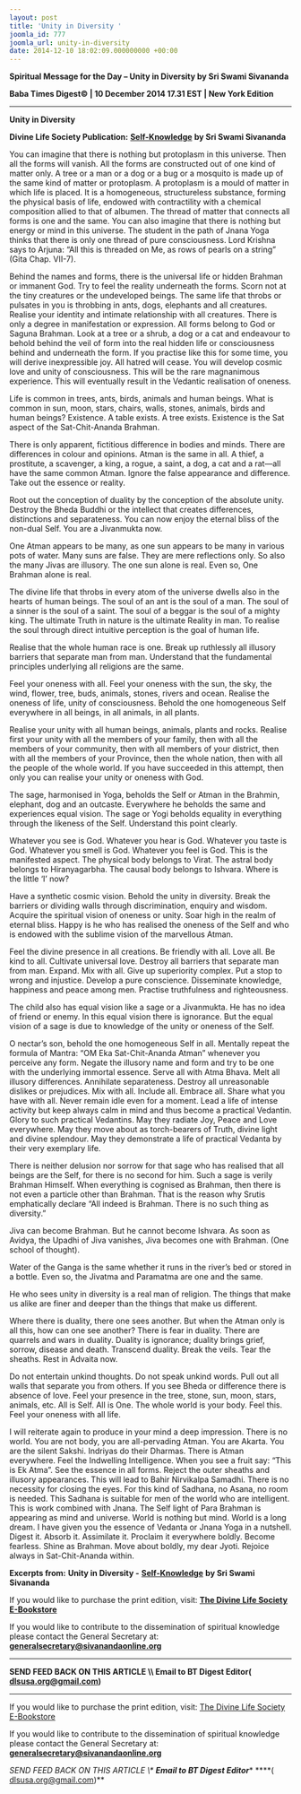 ```yaml
---
layout: post
title: 'Unity in Diversity '
joomla_id: 777
joomla_url: unity-in-diversity
date: 2014-12-10 18:02:09.000000000 +00:00
---
```

  

















































**Spiritual Message for the Day – Unity in Diversity by Sri Swami Sivananda**

**Baba Times Digest© | 10 December 2014 17.31 EST | New York Edition**

* * *  


**Unity in Diversity**

**Divine Life Society Publication:** [**Self-Knowledge**](http://www.dlshq.org/download/selfknowledge.htm#_VPID_72) **by Sri Swami Sivananda**

You can imagine that there is nothing but protoplasm in this universe. Then all the forms will vanish. All the forms are constructed out of one kind of matter only. A tree or a man or a dog or a bug or a mosquito is made up of the same kind of matter or protoplasm. A protoplasm is a mould of matter in which life is placed. It is a homogeneous, structureless substance, forming the physical basis of life, endowed with contractility with a chemical composition allied to that of albumen. The thread of matter that connects all forms is one and the same. You can also imagine that there is nothing but energy or mind in this universe. The student in the path of Jnana Yoga thinks that there is only one thread of pure consciousness. Lord Krishna says to Arjuna: “All this is threaded on Me, as rows of pearls on a string” (Gita Chap. VII-7).

Behind the names and forms, there is the universal life or hidden Brahman or immanent God. Try to feel the reality underneath the forms. Scorn not at the tiny creatures or the undeveloped beings. The same life that throbs or pulsates in you is throbbing in ants, dogs, elephants and all creatures. Realise your identity and intimate relationship with all creatures. There is only a degree in manifestation or expression. All forms belong to God or Saguna Brahman. Look at a tree or a shrub, a dog or a cat and endeavour to behold behind the veil of form into the real hidden life or consciousness behind and underneath the form. If you practise like this for some time, you will derive inexpressible joy. All hatred will cease. You will develop cosmic love and unity of consciousness. This will be the rare magnanimous experience. This will eventually result in the Vedantic realisation of oneness.

Life is common in trees, ants, birds, animals and human beings. What is common in sun, moon, stars, chairs, walls, stones, animals, birds and human beings? Existence. A table exists. A tree exists. Existence is the Sat aspect of the Sat-Chit-Ananda Brahman.

There is only apparent, fictitious difference in bodies and minds. There are differences in colour and opinions. Atman is the same in all. A thief, a prostitute, a scavenger, a king, a rogue, a saint, a dog, a cat and a rat—all have the same common Atman. Ignore the false appearance and difference. Take out the essence or reality.

Root out the conception of duality by the conception of the absolute unity. Destroy the Bheda Buddhi or the intellect that creates differences, distinctions and separateness. You can now enjoy the eternal bliss of the non-dual Self. You are a Jivanmukta now.

One Atman appears to be many, as one sun appears to be many in various pots of water. Many suns are false. They are mere reflections only. So also the many Jivas are illusory. The one sun alone is real. Even so, One Brahman alone is real.

The divine life that throbs in every atom of the universe dwells also in the hearts of human beings. The soul of an ant is the soul of a man. The soul of a sinner is the soul of a saint. The soul of a beggar is the soul of a mighty king. The ultimate Truth in nature is the ultimate Reality in man. To realise the soul through direct intuitive perception is the goal of human life.

Realise that the whole human race is one. Break up ruthlessly all illusory barriers that separate man from man. Understand that the fundamental principles underlying all religions are the same.

Feel your oneness with all. Feel your oneness with the sun, the sky, the wind, flower, tree, buds, animals, stones, rivers and ocean. Realise the oneness of life, unity of consciousness. Behold the one homogeneous Self everywhere in all beings, in all animals, in all plants.

Realise your unity with all human beings, animals, plants and rocks. Realise first your unity with all the members of your family, then with all the members of your community, then with all members of your district, then with all the members of your Province, then the whole nation, then with all the people of the whole world. If you have succeeded in this attempt, then only you can realise your unity or oneness with God.

The sage, harmonised in Yoga, beholds the Self or Atman in the Brahmin, elephant, dog and an outcaste. Everywhere he beholds the same and experiences equal vision. The sage or Yogi beholds equality in everything through the likeness of the Self. Understand this point clearly.

Whatever you see is God. Whatever you hear is God. Whatever you taste is God. Whatever you smell is God. Whatever you feel is God. This is the manifested aspect. The physical body belongs to Virat. The astral body belongs to Hiranyagarbha. The causal body belongs to Ishvara. Where is the little ‘I’ now?

Have a synthetic cosmic vision. Behold the unity in diversity. Break the barriers or dividing walls through discrimination, enquiry and wisdom. Acquire the spiritual vision of oneness or unity. Soar high in the realm of eternal bliss. Happy is he who has realised the oneness of the Self and who is endowed with the sublime vision of the marvellous Atman.

Feel the divine presence in all creations. Be friendly with all. Love all. Be kind to all. Cultivate universal love. Destroy all barriers that separate man from man. Expand. Mix with all. Give up superiority complex. Put a stop to wrong and injustice. Develop a pure conscience. Disseminate knowledge, happiness and peace among men. Practise truthfulness and righteousness.

The child also has equal vision like a sage or a Jivanmukta. He has no idea of friend or enemy. In this equal vision there is ignorance. But the equal vision of a sage is due to knowledge of the unity or oneness of the Self.

O nectar’s son, behold the one homogeneous Self in all. Mentally repeat the formula of Mantra: “OM Eka Sat-Chit-Ananda Atman” whenever you perceive any form. Negate the illusory name and form and try to be one with the underlying immortal essence. Serve all with Atma Bhava. Melt all illusory differences. Annihilate separateness. Destroy all unreasonable dislikes or prejudices. Mix with all. Include all. Embrace all. Share what you have with all. Never remain idle even for a moment. Lead a life of intense activity but keep always calm in mind and thus become a practical Vedantin. Glory to such practical Vedantins. May they radiate Joy, Peace and Love everywhere. May they move about as torch-bearers of Truth, divine light and divine splendour. May they demonstrate a life of practical Vedanta by their very exemplary life.

There is neither delusion nor sorrow for that sage who has realised that all beings are the Self, for there is no second for him. Such a sage is verily Brahman Himself. When everything is cognised as Brahman, then there is not even a particle other than Brahman. That is the reason why Srutis emphatically declare “All indeed is Brahman. There is no such thing as diversity.”

Jiva can become Brahman. But he cannot become Ishvara. As soon as Avidya, the Upadhi of Jiva vanishes, Jiva becomes one with Brahman. (One school of thought).

Water of the Ganga is the same whether it runs in the river’s bed or stored in a bottle. Even so, the Jivatma and Paramatma are one and the same.

He who sees unity in diversity is a real man of religion. The things that make us alike are finer and deeper than the things that make us different.

Where there is duality, there one sees another. But when the Atman only is all this, how can one see another? There is fear in duality. There are quarrels and wars in duality. Duality is ignorance; duality brings grief, sorrow, disease and death. Transcend duality. Break the veils. Tear the sheaths. Rest in Advaita now.

Do not entertain unkind thoughts. Do not speak unkind words. Pull out all walls that separate you from others. If you see Bheda or difference there is absence of love. Feel your presence in the tree, stone, sun, moon, stars, animals, etc. All is Self. All is One. The whole world is your body. Feel this. Feel your oneness with all life.

I will reiterate again to produce in your mind a deep impression. There is no world. You are not body, you are all-pervading Atman. You are Akarta. You are the silent Sakshi. Indriyas do their Dharmas. There is Atman everywhere. Feel the Indwelling Intelligence. When you see a fruit say: “This is Ek Atma”. See the essence in all forms. Reject the outer sheaths and illusory appearances. This will lead to Bahir Nirvikalpa Samadhi. There is no necessity for closing the eyes. For this kind of Sadhana, no Asana, no room is needed. This Sadhana is suitable for men of the world who are intelligent. This is work combined with Jnana. The Self light of Para Brahman is appearing as mind and universe. World is nothing but mind. World is a long dream. I have given you the essence of Vedanta or Jnana Yoga in a nutshell. Digest it. Absorb it. Assimilate it. Proclaim it everywhere boldly. Become fearless. Shine as Brahman. Move about boldly, my dear Jyoti. Rejoice always in Sat-Chit-Ananda within.



**Excerpts from:**  **Unity in Diversity -** [**Self-Knowledge**](http://www.dlshq.org/download/selfknowledge.htm#_VPID_72) **by Sri Swami Sivananda**

If you would like to purchase the print edition, visit: **[The Divine Life Society E-Bookstore](http://www.dlshq.org/download/download.htm)**

If you would like to contribute to the dissemination of spiritual knowledge please contact the General Secretary at: [](mailto:%20%3Cscript%20type=%27text/javascript%27%3E%20%3C%21--%20var%20prefix%20=%20%27ma%27%20+%20%27il%27%20+%20%27to%27;%20var%20path%20=%20%27hr%27%20+%20%27ef%27%20+%20%27=%27;%20var%20addy57016%20=%20%27generalsecretary%27%20+%20%27@%27;%20addy57016%20=%20addy57016%20+%20%27sivanandaonline%27%20+%20%27.%27%20+%20%27org%27;%20document.write%28%27%3Ca%20%27%20+%20path%20+%20%27%5C%27%27%20+%20prefix%20+%20%27:%27%20+%20addy57016%20+%20%27%5C%27%3E%27%29;%20document.write%28addy57016%29;%20document.write%28%27%3C%5C/a%3E%27%29;%20//--%3E%5Cn%20%3C/script%3E%3Cscript%20type=%27text/javascript%27%3E%20%3C%21--%20document.write%28%27%3Cspan%20style=%5C%27display:%20none;%5C%27%3E%27%29;%20//--%3E%20%3C/script%3EThis%20email%20address%20is%20being%20protected%20from%20spambots.%20You%20need%20JavaScript%20enabled%20to%20view%20it.%20%3Cscript%20type=%27text/javascript%27%3E%20%3C%21--%20document.write%28%27%3C/%27%29;%20document.write%28%27span%3E%27%29;%20//--%3E%20%3C/script%3E?subject=Contribution%20to%20Dissemination%20of%20Spiritual%20Knowledge) **generalsecretary@sivanandaonline.org**

****

**SEND FEED BACK ON THIS ARTICLE \\\ Email to BT Digest Editor[](mailto:%20%3Cscript%20type=%27text/javascript%27%3E%20%3C%21--%20var%20prefix%20=%20%27ma%27%20+%20%27il%27%20+%20%27to%27;%20var%20path%20=%20%27hr%27%20+%20%27ef%27%20+%20%27=%27;%20var%20addy72654%20=%20%27dlsusa.org%27%20+%20%27@%27;%20addy72654%20=%20addy72654%20+%20%27gmail%27%20+%20%27.%27%20+%20%27com%27;%20document.write%28%27%3Ca%20%27%20+%20path%20+%20%27%5C%27%27%20+%20prefix%20+%20%27:%27%20+%20addy72654%20+%20%27%5C%27%3E%27%29;%20document.write%28addy72654%29;%20document.write%28%27%3C%5C/a%3E%27%29;%20//--%3E%5Cn%20%3C/script%3E%3Cscript%20type=%27text/javascript%27%3E%20%3C%21--%20document.write%28%27%3Cspan%20style=%5C%27display:%20none;%5C%27%3E%27%29;%20//--%3E%20%3C/script%3EThis%20email%20address%20is%20being%20protected%20from%20spambots.%20You%20need%20JavaScript%20enabled%20to%20view%20it.%20%3Cscript%20type=%27text/javascript%27%3E%20%3C%21--%20document.write%28%27%3C/%27%29;%20document.write%28%27span%3E%27%29;%20//--%3E%20%3C/script%3E?subject=DLS%20Posts)( [dlsusa.org@gmail.com](mailto:dlsusa.org@gmail.com))**



* * *



  

If you would like to purchase the print edition, visit: [The Divine Life Society E-Bookstore](http://www.dlshq.org/download/download.htm)

If you would like to contribute to the dissemination of spiritual knowledge please contact the General Secretary at: **[generalsecretary@sivanandaonline.org](mailto:generalsecretary@sivanandaonline.org)**

**SEND FEED BACK ON THIS ARTICLE \\\**  **Email to BT Digest Editor**** [](mailto:%20%3Cscript%20type=%27text/javascript%27%3E%20%3C%21--%20var%20prefix%20=%20%27ma%27%20+%20%27il%27%20+%20%27to%27;%20var%20path%20=%20%27hr%27%20+%20%27ef%27%20+%20%27=%27;%20var%20addy72654%20=%20%27dlsusa.org%27%20+%20%27@%27;%20addy72654%20=%20addy72654%20+%20%27gmail%27%20+%20%27.%27%20+%20%27com%27;%20document.write%28%27%3Ca%20%27%20+%20path%20+%20%27%5C%27%27%20+%20prefix%20+%20%27:%27%20+%20addy72654%20+%20%27%5C%27%3E%27%29;%20document.write%28addy72654%29;%20document.write%28%27%3C%5C/a%3E%27%29;%20//--%3E%5Cn%20%3C/script%3E%3Cscript%20type=%27text/javascript%27%3E%20%3C%21--%20document.write%28%27%3Cspan%20style=%5C%27display:%20none;%5C%27%3E%27%29;%20//--%3E%20%3C/script%3EThis%20email%20address%20is%20being%20protected%20from%20spambots.%20You%20need%20JavaScript%20enabled%20to%20view%20it.%20%3Cscript%20type=%27text/javascript%27%3E%20%3C%21--%20document.write%28%27%3C/%27%29;%20document.write%28%27span%3E%27%29;%20//--%3E%20%3C/script%3E?subject=DLS%20Posts)****( [dlsusa.org@gmail.com](mailto:dlsusa.org@gmail.com))**  
